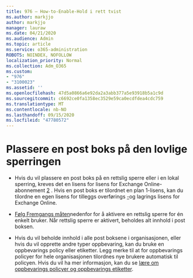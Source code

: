 ```yaml
---
title: 976 – How-to-Enable-Hold i rett tvist
ms.author: markjjo
author: markjjo
manager: lauraw
ms.date: 04/21/2020
ms.audience: Admin
ms.topic: article
ms.service: o365-administration
ROBOTS: NOINDEX, NOFOLLOW
localization_priority: Normal
ms.collection: Adm_O365
ms.custom:
- "976"
- "3100023"
ms.assetid: ''
ms.openlocfilehash: 47d5a0866a6e92da2a3abb377a5e93918b5a1c9d
ms.sourcegitcommit: c6692ce0fa1358ec3529e59ca0ecdfdea4cdc759
ms.translationtype: MT
ms.contentlocale: nb-NO
ms.lasthandoff: 09/15/2020
ms.locfileid: "47780572"
---
```

# <a name="place-a-mailbox-on-legal-hold"></a>Plassere en post boks på den lovlige sperringen

- Hvis du vil plassere en post boks på en rettslig sperre eller i en lokal sperring, kreves det en lisens for lisens for Exchange Online-abonnement [2](https://docs.microsoft.com/office365/servicedescriptions/office-365-platform-service-description/office-365-plan-options) . Hvis en post boks er tilordnet en plan 1-lisens, kan du tilordne en egen lisens for tilleggs overførings [-](https://docs.microsoft.com/office365/servicedescriptions/exchange-online-archiving-service-description)og lagrings lisens for Exchange Online.

- [Følg Fremgangs måten](https://docs.microsoft.com/microsoft-365/compliance/create-a-litigation-hold)nedenfor for å aktivere en rettslig sperre for én enkelt bruker. Når rettslig sperre er aktivert, beholdes alt innhold i post boksen.

- Hvis du vil beholde innhold i alle post boksene i organisasjonen, eller hvis du vil opprette andre typer oppbevaring, kan du bruke en oppbevarings policy eller etiketter. Legg merke til at for oppbevarings policyer for hele organisasjonen tilordnes nye brukere automatisk til policyen. Hvis du vil ha mer informasjon, kan du se [lære om oppbevarings policyer og oppbevarings etiketter](https://docs.microsoft.com/microsoft-365/compliance/retention-policies#applying-a-retention-policy-to-an-entire-organization-or-specific-locations). 
